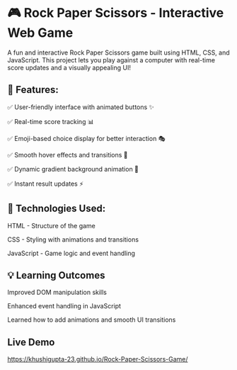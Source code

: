 # 🎮 Rock Paper Scissors - Interactive Web Game

A fun and interactive Rock Paper Scissors game built using HTML, CSS, and JavaScript. This project lets you play against a computer with real-time score updates and a visually appealing UI!

## 🔹 Features:

✅ User-friendly interface with animated buttons ✨

✅ Real-time score tracking 📊

✅ Emoji-based choice display for better interaction 🎭

✅ Smooth hover effects and transitions 🎨

✅ Dynamic gradient background animation 🌈

✅ Instant result updates ⚡

## 🚀 Technologies Used:

HTML - Structure of the game

CSS - Styling with animations and transitions

JavaScript - Game logic and event handling

## 💡 Learning Outcomes

Improved DOM manipulation skills

Enhanced event handling in JavaScript

Learned how to add animations and smooth UI transitions

## Live Demo 
https://khushigupta-23.github.io/Rock-Paper-Scissors-Game/
